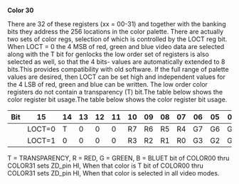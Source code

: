 **Color 30**

There are 32 of these registers (xx = 00-31) and together with the banking bits they address the 256 locations in the color palette. There are actually two sets of color regs, selection of which is controlled by the LOCT reg bit. When LOCT = 0 the 4 MSB of red, green and blue video data are selected along with the T bit for genlocks the low order set of registers is also selected as well, so that the 4 bits- values are automatically extended to 8 bits.This provides compatibility with old software. If the full range of palette values are desired, then LOCT can be set high and independent values for the 4 LSB of red, green and blue can be written. The low order color registers do not contain a transparency (T) bit.The table below shows the color register bit usage.The table below shows the color register bit usage.

| Bit| 15| 14| 13| 12| 11| 10| 09| 08| 07| 06| 05| 04| 03| 02| 01| 00  |
|---|---|---|---|---|---|---|---|---|---|---|---|---|---|---|---|---  |
||LOCT=0| T| 0| 0| 0| R7| R6| R5| R4| G7| G6| G5| G4| B7| B6| B5| B4  |
||LOCT=1| 0| 0| 0| 0| R3| R2| R1| R0| G3| G2| G1| G0| B3| B2| B1| B0|

T = TRANSPARENCY, R = RED, G = GREEN, B = BLUET bit of COLOR00 thru COLOR31 sets ZD_pin HI, When that color is T bit of COLOR00 thru COLOR31 sets ZD_pin HI, When that color is selected in all video modes.


